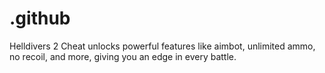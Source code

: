 # .github
Helldivers 2 Cheat unlocks powerful features like aimbot, unlimited ammo, no recoil, and more, giving you an edge in every battle. 
